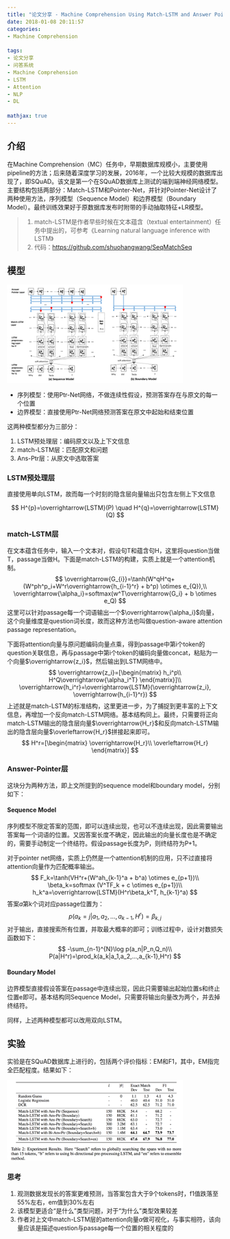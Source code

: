 ```yaml
---
title: "论文分享 - Machine Comprehension Using Match-LSTM and Answer Pointer"
date: 2018-01-08 20:11:57
categories:
- Machine Comprehension

tags: 
- 论文分享
- 问答系统
- Machine Comprehension
- LSTM
- Attention
- NLP
- DL

mathjax: true
---
```


## 介绍
在Machine Comprehension（MC）任务中，早期数据库规模小，主要使用pipeline的方法；后来随着深度学习的发展，2016年，一个比较大规模的数据库出现了，即SQuAD。该文是第一个在SQuAD数据库上测试的端到端神经网络模型。主要结构包括两部分：Match-LSTM和Pointer-Net，并针对Pointer-Net设计了两种使用方法，序列模型（Sequence Model）和边界模型（Boundary Model）。最终训练效果好于原数据库发布时附带的手动抽取特征+LR模型。

> 1. match-LSTM是作者早些时候在文本蕴含（textual entertainment）任务中提出的，可参考《Learning natural language inference with LSTM》
> 2. 代码：https://github.com/shuohangwang/SeqMatchSeq

## 模型

<img src="/images/match-lstm_ptr-net.png" style="zoom:40%" />

- 序列模型：使用Ptr-Net网络，不做连续性假设，预测答案存在与原文的每一个位置
- 边界模型：直接使用Ptr-Net网络预测答案在原文中起始和结束位置

这两种模型都分为三部分：

1. LSTM预处理层：编码原文以及上下文信息
2. match-LSTM层：匹配原文和问题
3. Ans-Ptr层：从原文中选取答案

### LSTM预处理层

直接使用单向LSTM，故而每一个时刻的隐含层向量输出只包含左侧上下文信息

$$
H^{p}=\overrightarrow{LSTM}(P) \quad H^{q}=\overrightarrow{LSTM}(Q)
$$

### match-LSTM层

在文本蕴含任务中，输入一个文本对，假设句T和蕴含句H，这里将question当做T，passage当做H。下面是match-LSTM的构建，实质上就是一个attention机制。
$$
\overrightarrow{G_{i}}=\tanh(W^qH^q+(W^ph^p_i+W^r\overrightarrow{h_{i-1}^r} + b^p) \otimes e_{Q}),\\
\overrightarrow{\alpha_i}=softmax(w^T\overrightarrow{G_i} + b \otimes e_Q)
$$
这里可以针对passage每一个词语输出一个$\overrightarrow{\alpha_i}$向量，这个向量维度是question词长度，故而这种方法也叫做question-aware attention passage representation。

下面将attention向量与原问题编码向量点乘，得到passage中第i个token的question关联信息，再与passage中第i个token的编码向量做concat，粘贴为一个向量$\overrightarrow{z_i}$，然后输出到LSTM网络中。
$$
\overrightarrow{z_i}=[\begin{matrix}
h_i^p\\
H^Q\overrightarrow{\alpha_i^T}
\end{matrix}]\\
\overrightarrow{h_i^r}=\overrightarrow{LSTM}(\overrightarrow{z_i}, \overrightarrow{h_{i-1}^r})
$$
上述就是match-LSTM的标准结构，这里更进一步，为了捕捉到更丰富的上下文信息，再增加一个反向match-LSTM网络。基本结构同上。最终，只需要将正向match-LSTM输出的隐含层向量$\overrightarrow{H_r}$和反向match-LSTM输出的隐含层向量$\overleftarrow{H_r}$拼接起来即可。
$$
H^r=[\begin{matrix}
\overrightarrow{H_r}\\
\overleftarrow{H_r}
\end{matrix}]
$$

### Answer-Pointer层

这块分为两种方法，即上文所提到的sequence model和boundary model，分别如下：

#### Sequence Model

序列模型不限定答案的范围，即可以连续出现，也可以不连续出现，因此需要输出答案每一个词语的位置。又因答案长度不确定，因此输出的向量长度也是不确定的，需要手动制定一个终结符。假设passage长度为P，则终结符为P+1。

对于pointer net网络，实质上仍然是一个attention机制的应用，只不过直接将attention向量作为匹配概率输出。
$$
F_k=\tanh(VH^r+(W^ah_{k-1}^a + b^a) \otimes e_{p+1})\\
\beta_k=softmax (V^TF_k + c \otimes e_{p+1})\\
h_k^a=\overrightarrow{LSTM}(H^r\beta_k^T, h_{k-1}^a)
$$
答案$a$第k个词对应passage位置为：
$$
p(a_k=j|a_1,a_2,...,a_{k-1},H^r)=\beta_{k,j}
$$
对于输出，直接搜索所有位置，并取最大概率的即可；训练过程中，设计对数损失函数如下：
$$
-\sum_{n-1}^{N}\log p(a_n|P_n,Q_n)\\
P(a|H^r)=\prod_k(a_k|a_1,a_2,...,a_{k-1},H^r)
$$

#### Boundary Model

边界模型直接假设答案在passage中连续出现，因此只需要输出起始位置s和终止位置e即可。基本结构同Sequence Model，只需要将输出向量改为两个，并去掉终结符。



同样，上述两种模型都可以改用双向LSTM。

## 实验

实验是在SQuAD数据库上进行的，包括两个评价指标：EM和F1，其中，EM指完全匹配程度。结果如下：

<img src="/images/match-lstm_result.png" style="zoom:40%" />

### 思考

1. 观测数据发现长的答案更难预测，当答案包含大于9个tokens时，f1值跌落至55%左右，em值到30%左右
2. 该模型更适合“是什么”类型问题，对于“为什么”类型效果较差
3. 作者对上文中match-LSTM层的attention向量$\alpha$做可视化，与事实相符，该向量应该是描述question与passage每一个位置的相关程度的

